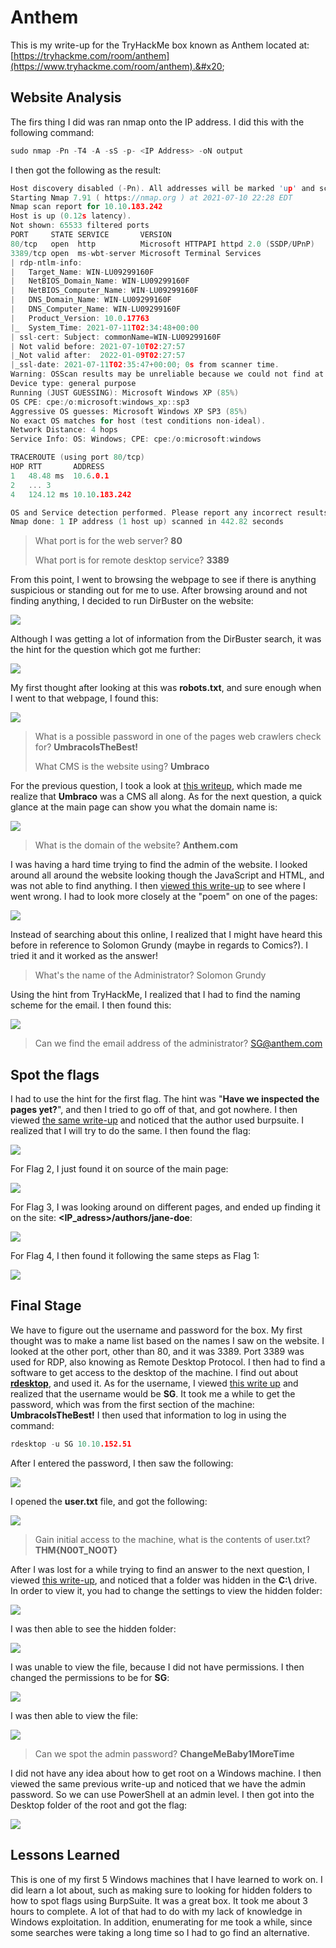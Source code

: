 # Anthem

This is my write-up for the TryHackMe box known as Anthem located at: [https://tryhackme.com/room/anthem](https://www.tryhackme.com/room/anthem).&#x20;

## Website Analysis

The firs thing I did was ran nmap onto the IP address. I did this with the following command:

```c
sudo nmap -Pn -T4 -A -sS -p- <IP Address> -oN output
```

I then got the following as the result:

```c
Host discovery disabled (-Pn). All addresses will be marked 'up' and scan times will be slower.
Starting Nmap 7.91 ( https://nmap.org ) at 2021-07-10 22:28 EDT
Nmap scan report for 10.10.183.242
Host is up (0.12s latency).
Not shown: 65533 filtered ports
PORT     STATE SERVICE       VERSION
80/tcp   open  http          Microsoft HTTPAPI httpd 2.0 (SSDP/UPnP)
3389/tcp open  ms-wbt-server Microsoft Terminal Services
| rdp-ntlm-info: 
|   Target_Name: WIN-LU09299160F
|   NetBIOS_Domain_Name: WIN-LU09299160F
|   NetBIOS_Computer_Name: WIN-LU09299160F
|   DNS_Domain_Name: WIN-LU09299160F
|   DNS_Computer_Name: WIN-LU09299160F
|   Product_Version: 10.0.17763
|_  System_Time: 2021-07-11T02:34:48+00:00
| ssl-cert: Subject: commonName=WIN-LU09299160F
| Not valid before: 2021-07-10T02:27:57
|_Not valid after:  2022-01-09T02:27:57
|_ssl-date: 2021-07-11T02:35:47+00:00; 0s from scanner time.
Warning: OSScan results may be unreliable because we could not find at least 1 open and 1 closed port
Device type: general purpose
Running (JUST GUESSING): Microsoft Windows XP (85%)
OS CPE: cpe:/o:microsoft:windows_xp::sp3
Aggressive OS guesses: Microsoft Windows XP SP3 (85%)
No exact OS matches for host (test conditions non-ideal).
Network Distance: 4 hops
Service Info: OS: Windows; CPE: cpe:/o:microsoft:windows

TRACEROUTE (using port 80/tcp)
HOP RTT       ADDRESS
1   48.48 ms  10.6.0.1
2   ... 3
4   124.12 ms 10.10.183.242

OS and Service detection performed. Please report any incorrect results at https://nmap.org/submit/ .
Nmap done: 1 IP address (1 host up) scanned in 442.82 seconds
```

> What port is for the web server? **80**
>
> What port is for remote desktop service? **3389**

From this point, I went to browsing the webpage to see if there is anything suspicious or standing out for me to use. After browsing around and not finding anything, I decided to run DirBuster on the website:

![](<../../.gitbook/assets/image (113).png>)

Although I was getting a lot of information from the DirBuster search, it was the hint for the question which got me further:

![](<../../.gitbook/assets/image (116).png>)

My first thought after looking at this was **robots.txt**, and sure enough when I went to that webpage, I found this:

![](<../../.gitbook/assets/image (114).png>)

> What is a possible password in one of the pages web crawlers check for? **UmbracoIsTheBest!**
>
> What CMS is the website using? **Umbraco**

For the previous question, I took a look at [this writeup](https://apjone.uk/anthem-tryhackme-write-up/), which made me realize that **Umbraco** was a CMS all along. As for the next question, a quick glance at the main page can show you what the domain name is:

![](<../../.gitbook/assets/image (115).png>)

> What is the domain of the website? **Anthem.com**

I was having a hard time trying to find the admin of the website. I looked around all around the website looking though the JavaScript and HTML, and was not able to find anything. I then [viewed this write-up](https://swafox.com/anthem/) to see where I went wrong. I had to look more closely at the "poem" on one of the pages:

![](<../../.gitbook/assets/image (145).png>)

Instead of searching about this online, I realized that I might have heard this before in reference to Solomon Grundy (maybe in regards to Comics?). I tried it and it worked as the answer!

> What's the name of the Administrator? Solomon Grundy

Using the hint from TryHackMe, I realized that I had to find the naming scheme for the email. I then found this:

![](<../../.gitbook/assets/image (141).png>)

> Can we find the email address of the administrator? SG@anthem.com

## Spot the flags

I had to use the hint for the first flag. The hint was "**Have we inspected the pages yet?**", and then I tried to go off of that, and got nowhere. I then viewed [the same write-up](https://swafox.com/anthem/) and noticed that the author used burpsuite. I realized that I will try to do the same. I then found the flag:

![](<../../.gitbook/assets/image (138).png>)

For Flag 2, I just found it on source of the main page:

![](<../../.gitbook/assets/image (147).png>)

For Flag 3, I was looking around on different pages, and ended up finding it on the site: **\<IP\_adress>/authors/jane-doe**:

![](<../../.gitbook/assets/image (136).png>)

For Flag 4, I then found it following the same steps as Flag 1:

![](<../../.gitbook/assets/image (142).png>)

## Final Stage

We have to figure out the username and password for the box. My first thought was to make a name list based on the names I saw on the website. I looked at the other port, other than 80, and it was 3389. Port 3389 was used for RDP, also knowing as Remote Desktop Protocol. I then had to find a software to get access to the desktop of the machine. I find out about [**rdesktop**](http://www.rdesktop.org), and used it. As for the username, I viewed [this write up](https://pencer.io/ctf/ctf-thm-anthem/#task-3---final-stage) and realized that the username would be **SG**. It took me a while to get the password, which was from the first section of the machine: **UmbracoIsTheBest!** I then used that information to log in using the command:

```c
rdesktop -u SG 10.10.152.51
```

After I entered the password, I then saw the following:

![](<../../.gitbook/assets/image (140).png>)

I opened the **user.txt** file, and got the following:

![](<../../.gitbook/assets/image (146).png>)

> Gain initial access to the machine, what is the contents of user.txt? **THM{N00T\_NO0T}**

After I was lost for a while trying to find an answer to the next question, I viewed [this write-up](https://pencer.io/ctf/ctf-thm-anthem/), and noticed that a folder was hidden in the **C:\\** drive. In order to view it, you had to change the settings to view the hidden folder:

![](<../../.gitbook/assets/image (148).png>)

I was then able to see the hidden folder:

![](<../../.gitbook/assets/image (139).png>)

I was unable to view the file, because I did not have permissions. I then changed the permissions to be for **SG**:

![](<../../.gitbook/assets/image (144).png>)

I was then able to view the file:

![](<../../.gitbook/assets/image (143).png>)

> Can we spot the admin password? **ChangeMeBaby1MoreTime**

I did not have any idea about how to get root on a Windows machine. I then viewed the same previous write-up and noticed that we have the admin password. So we can use PowerShell at an admin level. I then got into the Desktop folder of the root and got the flag:

![](<../../.gitbook/assets/image (149).png>)

## Lessons Learned

This is one of my first 5 Windows machines that I have learned to work on. I did learn a lot about, such as making sure to looking for hidden folders to how to spot flags using BurpSuite. It was a great box. It took me about 3 hours to complete. A lot of that had to do with my lack of knowledge in Windows exploitation. In addition, enumerating for me took a while, since some searches were taking a long time so I had to go find an alternative.

